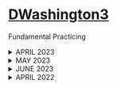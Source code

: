 # [DWashington3](https://github.com/DWashington3)
Fundamental Practicing 

</details>
  
<details><summary> APRIL 2023 </summary>
<p>
  
  ### April 2nd 
  
  Well, that wasn't daily practice. Haha! I've managed to do light VBA practice at work almost daily, however, I have a desire to learn other things! I learned I really enjoy DevOps. My team is fairly new but very valuable so i personally want to better my skills. 
  
  So I said all of that just to say my focus has changed and I will be practicing different things daily. 
  My new interest consist of the following: 
 -  JIRA cloud
 -  Confluence
 - JQL
 - Python
 - SQL
  - Miro
  -  VBA
  - Excel
    
  I don't really have an elaborate plan to build anything, but i will be checking in daily to work on something.   
    
    With that being said i am feeling extremely overwhelmed with the skills I should remember but have forgotten so I think before i even get to the skills mentioned above i have to relearn  git bash commands, and branch basics. That’s going to be critical to my documenting my process daily so i will start there. Also, since I do daily work with confluence and JIRA i will work on how i can document that work legally with my work restrictions.

**Objective 1:** Relearn Version control, Git Basics, and look into bitbucket

[i am starting here](https://docs.github.com/en/get-started)

And i am going to use datacamp since i really like how they explain the WHY/mechanisms behind certain things, which is very helpful for my science brain.

### April 3rd

Until i figure out the work documentation, i will just summarize my day here.
Today I played with Miro. Our team is fairly new and we are still in the process of developing our own processes. I am researching the tools we can use for wireframes because we have been running into the problem of unsatisfied stakeholders. Not because the requirements weren't met but because the stakeholder didn't know what they wanted visually. So i will be looking into miro wireframes that we can use for the front-end dashboard development.  

In addition, to that I did some daily backlog grooming. Attended a few meetings and updated the user stories with requirements, and the team wiki space.

### April 14th

Version Control
- What is it?
  Version- Contentes of a file at a given point in time and the metadata 
  VErsion control- group of systems and process to manage changes made to programs, documents 

- Why is it importatnt?
 Enables transparency 
 Tracks files in different states
 Combine version of the file
 Revert changes 
 
 - Useful commands for navigating 
 pwd- locate print location in the directory
 ls - get list of files in directory
 ls-a - will show all directories including hidden
 cd- change directory
 git status - find which files are in the staging area
 git restore
  
  
 Editing with command shell
 - Nano file_name.csv - will open a text editor enabling content modification
 - Crtl + 0- Save changes
 - Ctrl+ X - Exit the text editor
 - echo- create /edit a file
 - git --version - check the git version
    
 Saving Files
 - Repository is made up of the files, directory, and git storage
 - Do not delete .git
 - The process of saving files staging and committing
  1. Staging = saving a draft
  - git add - add a single file
  - git add . - add all the files and directors in current location
  2. Committing = saving file/ update the repo
  - git commit -m " insert comment"
  
  
  </p>
</details>
<details><summary> MAY 2023 </summary>
  <p> Still have not got my daily groove yet, but i have made some major breakthroughs at work. Our team is adopting the agile ceremonies very well. The reshaping of how we do grooming has been so much more effective for the team. Tomorrow I’m going to try to have a successful sprint planning. This time around i will be in a way better place. I will have stories that originated from idea day that we can put in order and give me a framework to work  for requirements.
  
In the meantime, outside of work i really need to focus on the basics because my skills can be leveraged more. I just have to be confident and right now I don't think the team is confident because i am not so that’s what this whole daily programming thing is all about.

 So i will pick right back up from where i started. 
 
  - sub directories don't have.git stored
  - most of the work i did was in data camp, less definitions more applications. 
    
    end of may. ,erp. its been a rough month but i Started digging into PBI at work. Will be generating reports soon. 
           
  </p>
</details>


<details><summary> JUNE 2023 </summary>  
 <p> Today is may 31st but im getting june set up for success!
   - git diff filename : Compare an unstaged file name with the last committed version
   - git diff -r HEAD filename : compare a staged file with the last committed version
   - git diff -r HEAD : compare all staged files with the last committed version
  
   Storage
   Commit structure
   Commit: metadata
   Tree: tracks the names and locations of the repo
   Blob: 
     Binary large object
     may contain data of any kind
     compressed snapshot of a file's contents
   
   -git log: view commit info to repo in chronological order
   
   -git hash: 40 character alphanumeric string that is unique for each commit
    
   Useful when trying to locate a particular commit
    - git log
    capture the first 6-8 characters
   - git show (6-8 characters)

June 29th
-   I've learned powerBI at work, and created a repo for the team in bitbucket.
-   
i'm going to pivot my personal studies to python as i foresee that to be more useful at the moment.

So I am working on a KAggle project. I ran into file not found error when importing into my data frame. 
  - solution to the error was putting an "r" in front of the file path name to convert it into a raw string.
  - Raw strings are not a distinct data type, they are still strings, however, it represent all backslashes as a separate character, while a file path in the string is considered a single character.
  - viewing the data frame was cleaned.
- in preparation for the Machine learning th dev used one hot encoder



   
  <p/></details>

  
  
  
  
  


<details><summary> APRIL 2022 </summary>  
<p>
  
  ### April 9th

**FOCUS: Begin to familiarize myself with HTML and JavaScript**

**TECHNOLOGIES: Plotly, HTML and JavaScript**

Tonight I decided to refocus on JS. I really have a million projects I want to explore but after taking almost a month off I need a refresher so that means getting back to the basics.
Today I played with plotly to create some plots:
- [x] Line Graph
- [x] Horizontal Bar Graph
- [x] Vertical Bar Graph
- [x] Scatter Plot
- [x] Pie Chart

I used Visual Studio as my environment and the Git Bash terminal to commit my work. 

**TROUBLESHOOTING** 
- I struggled to get the objects of the horizontal bar graph to show in my live browser. While inspecting I noted the element didn't show at all. I moved onto the next plot to determine if it was an issue with the JS file or HTML file. The same  occurred when I tried to generate my scatter plot. Thus it's an issue with my index.HTML. file. 

- RESOLVE: I made  a new <body> tag for each plot which was preventing them from rendering. I nested the plots all within one <body> tag. This successfully fixed my issue. 

#### Resources
- https://plotly.com/javascript/basic-charts/
- https://www.random.org/integer-sets/?sets=3&num=50&min=1&max=100&seqnos=on&commas=on&sort=on&order=index&format=html&rnd=new
- https://www.w3schools.com/whatis/whatis_html.asp
- https://docs.github.com/en/pages/quickstart
- https://docs.github.com/en/get-started/writing-on-github/getting-started-with-writing-and-formatting-on-github/basic-writing-and-formatting-syntax#links
  
Tomorrow's Goal
  
- [ ] Recreate these plots with Python in Jupyter Notebook
- [ ] I will note the data sets used, as they were randomly generated [Random.org](https://www.random.org/integer-sets/?sets=3&num=50&min=1&max=100&seqnos=on&commas=on&sort=on&order=index&format=html&rnd=new).
- [ ] I need to format my [github page](https://dwashington3.github.io/Daily_Practice/) but for now I have it launched for daily tracking. 


  
### April 10th
  
Today I added the captions, detailing what data was used to generate each plot. 
I also made a copy of my index.html file so that i can develop one into a dashboard and play with the plotly library in the other.

  - [x] Add data details to each graph.
  
 ### April 13th 

 I'm eager to start manipulating data with JavaScript so I think I will start on that today.
 - well, i forgot what the .map() did so i'm going to play with that and looping through data to get started. I am using my google chrome browser console. 

 ///<insert 4.13.22.map here>

 The "num" parameter that goes inside function can be named anything. That's simply an arbitrary name for the parameter. This provides me the ability to create transformations in my data that are clearly defined, and probably several other things now that i sit and reflect. I can divide, multiply, add to any array in a "loop-like" fashion.
  - im pretty sure we can do it with Objects as well. I'm going to try!
  - but first I am going to make sure i understand  how to create an object. I know that i will make Keys: values pairs, I just need to ensure correct syntax. 
    - In my first attempt to run my own object in the console i ran into a syntax error.
    - Second attempt:
    - Third attempt:

  Now I will try implementing the .map() Method:


  Since that was a success, I started playing with .filter()


</p>

# Resources
- https://plotly.com/javascript/basic-charts/
- https://www.random.org/integer-sets/?sets=3&num=50&min=1&max=100&seqnos=on&commas=on&sort=on&order=index&format=html&rnd=new
- https://www.w3schools.com/whatis/whatis_html.asp
- https://docs.github.com/en/pages/quickstart
- https://docs.github.com/en/get-started/writing-on-github/getting-started-with-writing-and-formatting-on-github/basic-writing-and-formatting-syntax#links
